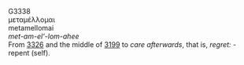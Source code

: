 G3338  
μεταμέλλομαι  
metamellomai  
*met-am-el‘-lom-ahee*  
From [3326](g3326) and the middle of [3199](g3199) to *care*
*afterwards*, that is, *regret:* - repent (self).  
